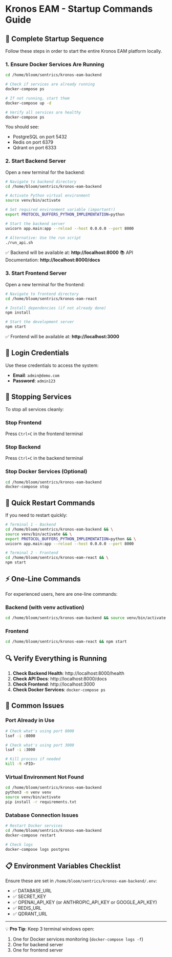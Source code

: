 # Kronos EAM - Startup Commands Guide

## 🚀 Complete Startup Sequence

Follow these steps in order to start the entire Kronos EAM platform locally.

### 1. Ensure Docker Services Are Running

```bash
cd /home/bloom/sentrics/kronos-eam-backend

# Check if services are already running
docker-compose ps

# If not running, start them
docker-compose up -d

# Verify all services are healthy
docker-compose ps
```

You should see:
- PostgreSQL on port 5432
- Redis on port 6379  
- Qdrant on port 6333

### 2. Start Backend Server

Open a new terminal for the backend:

```bash
# Navigate to backend directory
cd /home/bloom/sentrics/kronos-eam-backend

# Activate Python virtual environment
source venv/bin/activate

# Set required environment variable (important!)
export PROTOCOL_BUFFERS_PYTHON_IMPLEMENTATION=python

# Start the backend server
uvicorn app.main:app --reload --host 0.0.0.0 --port 8000

# Alternative: Use the run script
./run_api.sh
```

✅ Backend will be available at: **http://localhost:8000**
📚 API Documentation: **http://localhost:8000/docs**

### 3. Start Frontend Server

Open a new terminal for the frontend:

```bash
# Navigate to frontend directory
cd /home/bloom/sentrics/kronos-eam-react

# Install dependencies (if not already done)
npm install

# Start the development server
npm start
```

✅ Frontend will be available at: **http://localhost:3000**

## 🔐 Login Credentials

Use these credentials to access the system:

- **Email**: `admin@demo.com`
- **Password**: `admin123`

## 🛑 Stopping Services

To stop all services cleanly:

### Stop Frontend
Press `Ctrl+C` in the frontend terminal

### Stop Backend  
Press `Ctrl+C` in the backend terminal

### Stop Docker Services (Optional)
```bash
cd /home/bloom/sentrics/kronos-eam-backend
docker-compose stop
```

## 🔄 Quick Restart Commands

If you need to restart quickly:

```bash
# Terminal 1 - Backend
cd /home/bloom/sentrics/kronos-eam-backend && \
source venv/bin/activate && \
export PROTOCOL_BUFFERS_PYTHON_IMPLEMENTATION=python && \
uvicorn app.main:app --reload --host 0.0.0.0 --port 8000

# Terminal 2 - Frontend
cd /home/bloom/sentrics/kronos-eam-react && \
npm start
```

## ⚡ One-Line Commands

For experienced users, here are one-line commands:

### Backend (with venv activation)
```bash
cd /home/bloom/sentrics/kronos-eam-backend && source venv/bin/activate && export PROTOCOL_BUFFERS_PYTHON_IMPLEMENTATION=python && uvicorn app.main:app --reload --host 0.0.0.0 --port 8000
```

### Frontend
```bash
cd /home/bloom/sentrics/kronos-eam-react && npm start
```

## 🔍 Verify Everything is Running

1. **Check Backend Health**: http://localhost:8000/health
2. **Check API Docs**: http://localhost:8000/docs
3. **Check Frontend**: http://localhost:3000
4. **Check Docker Services**: `docker-compose ps`

## 🚨 Common Issues

### Port Already in Use
```bash
# Check what's using port 8000
lsof -i :8000

# Check what's using port 3000
lsof -i :3000

# Kill process if needed
kill -9 <PID>
```

### Virtual Environment Not Found
```bash
cd /home/bloom/sentrics/kronos-eam-backend
python3 -m venv venv
source venv/bin/activate
pip install -r requirements.txt
```

### Database Connection Issues
```bash
# Restart Docker services
cd /home/bloom/sentrics/kronos-eam-backend
docker-compose restart

# Check logs
docker-compose logs postgres
```

## 📋 Environment Variables Checklist

Ensure these are set in `/home/bloom/sentrics/kronos-eam-backend/.env`:
- ✅ DATABASE_URL
- ✅ SECRET_KEY
- ✅ OPENAI_API_KEY (or ANTHROPIC_API_KEY or GOOGLE_API_KEY)
- ✅ REDIS_URL
- ✅ QDRANT_URL

---

💡 **Pro Tip**: Keep 3 terminal windows open:
1. One for Docker services monitoring (`docker-compose logs -f`)
2. One for backend server
3. One for frontend server